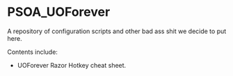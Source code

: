 # PSOA_UOForever

A repository of configuration scripts and other bad ass shit we decide to put here.

Contents include:
  - UOForever Razor Hotkey cheat sheet.
